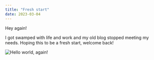 ```yaml
---
title: "Fresh start"
date: 2023-03-04
---
```


Hey again!

I got swamped with life and work and my old blog stopped meeting my needs. Hoping this to be a fresh start, welcome back!

![Hello world, again!](mariajemaria/mariajemaria.github.io/assets/images/hello-again.png)